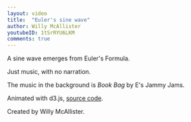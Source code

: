 ```yaml
---
layout: video
title:  "Euler's sine wave"
author: Willy McAllister
youtubeID: 1tSrRYU6LKM 
comments: true
--- 
```


A sine wave emerges from Euler's Formula. 

Just music, with no narration. 

The music in the background is *Book Bag* by E's Jammy Jams. 

Animated with d3.js, [source code](https://github.com/willymcallister/spinningnumbers/tree/master/_articles/d3/eulers-sinewave-d3.html).

Created by Willy McAllister.